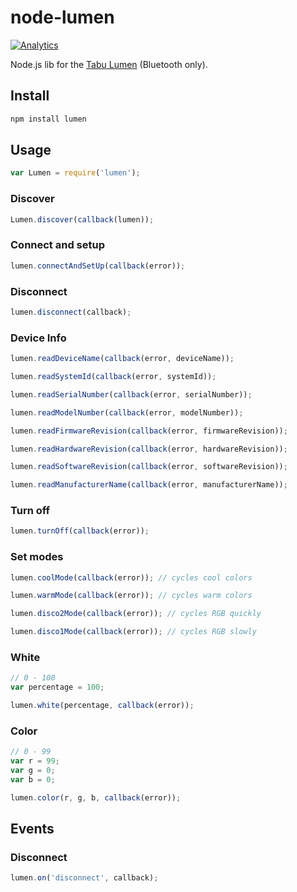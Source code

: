 # node-lumen

[![Analytics](https://ga-beacon.appspot.com/UA-56089547-1/sandeepmistry/node-lumen?pixel)](https://github.com/igrigorik/ga-beacon)

Node.js lib for the [Tabu Lumen](http://tabuproducts.com/product/lumen-bulb/) (Bluetooth only).

## Install

```sh
npm install lumen
```

## Usage

```javascript
var Lumen = require('lumen');
```

### Discover

```javascript
Lumen.discover(callback(lumen));
```

### Connect and setup

```javascript
lumen.connectAndSetUp(callback(error));
```

### Disconnect

```javascript
lumen.disconnect(callback);
```

### Device Info

```javascript
lumen.readDeviceName(callback(error, deviceName));

lumen.readSystemId(callback(error, systemId));

lumen.readSerialNumber(callback(error, serialNumber));

lumen.readModelNumber(callback(error, modelNumber));

lumen.readFirmwareRevision(callback(error, firmwareRevision));

lumen.readHardwareRevision(callback(error, hardwareRevision));

lumen.readSoftwareRevision(callback(error, softwareRevision));

lumen.readManufacturerName(callback(error, manufacturerName));
```

### Turn off

```javascript
lumen.turnOff(callback(error));
```

### Set modes

```javascript
lumen.coolMode(callback(error)); // cycles cool colors

lumen.warmMode(callback(error)); // cycles warm colors

lumen.disco2Mode(callback(error)); // cycles RGB quickly

lumen.disco1Mode(callback(error)); // cycles RGB slowly
```

### White

```javascript
// 0 - 100
var percentage = 100;

lumen.white(percentage, callback(error));
```

### Color

```javascript
// 0 - 99
var r = 99;
var g = 0;
var b = 0;

lumen.color(r, g, b, callback(error));
```

## Events

### Disconnect

```javascript
lumen.on('disconnect', callback);
```
